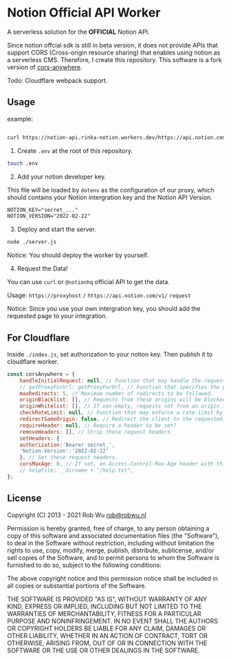 # Notion Official API Worker

A serverless solution for the **OFFICIAL** Notion API.

Since notion offcial sdk is still in beta version, it does not provide APIs that support CORS (Cross-origin resource sharing) that enables using notion as a serverless CMS. Therefore, I create this repository. This software is a fork version of [cors-anywhere](https://github.com/Rob--W/cors-anywhere).

Todo: Cloudflare webpack support.

## Usage

example:

```bash

curl https://notion-api.rinka-notion.workers.dev/https://api.notion.com/v1/databases/6c12515ae1d64423839e4540cacf49a5  

```

1. Create `.env` at the root of this repository.

```bash
touch .env
```

2. Add your notion developer key.

This file will be loaded by `dotenv` as the configuration of our proxy, which should contains your Notion intergration key and the Notion API Version.

```txt
NOTION_KEY="secret_..."
NOTION_VERSION="2022-02-22"
```

3. Deploy and start the server.

```bash
node ./server.js
```

Notice: You should deploy the worker by yourself.

4. Request the Data!

You can use `curl` or `@notionhq` official API to get the data.

Usage: `https://proxyhost` `/` `https://api.notion.com/v1/` `request`


Notice: Since you use your own intergration key, you should add the requested page to your integration.

## For Cloudflare

Inside `./index.js`, set authorization to your notion key. Then publish it to cloudflare worker.

```javascript
const corsAnywhere = {
    handleInitialRequest: null, // Function that may handle the request instead, by returning a truthy value.
    // getProxyForUrl: getProxyForUrl, // Function that specifies the proxy to use
    maxRedirects: 5, // Maximum number of redirects to be followed.
    originBlacklist: [], // Requests from these origins will be blocked.
    originWhitelist: [], // If non-empty, requests not from an origin in this list will be blocked.
    checkRateLimit: null, // Function that may enforce a rate-limit by returning a non-empty string.
    redirectSameOrigin: false, // Redirect the client to the requested URL for same-origin requests.
    requireHeader: null, // Require a header to be set?
    removeHeaders: [], // Strip these request headers.
    setHeaders: {
    authorization:'Bearer secret_',
    'Notion-Version':'2022-02-22'
    }, // Set these request headers.
    corsMaxAge: 0, // If set, an Access-Control-Max-Age header with this value (in seconds) will be added.
    // helpFile: __dirname + "/help.txt",
};

```

## License

Copyright (C) 2013 - 2021 Rob Wu <rob@robwu.nl>

Permission is hereby granted, free of charge, to any person obtaining a copy of
this software and associated documentation files (the "Software"), to deal in
the Software without restriction, including without limitation the rights to
use, copy, modify, merge, publish, distribute, sublicense, and/or sell copies
of the Software, and to permit persons to whom the Software is furnished to do
so, subject to the following conditions:

The above copyright notice and this permission notice shall be included in all
copies or substantial portions of the Software.

THE SOFTWARE IS PROVIDED "AS IS", WITHOUT WARRANTY OF ANY KIND, EXPRESS OR
IMPLIED, INCLUDING BUT NOT LIMITED TO THE WARRANTIES OF MERCHANTABILITY,
FITNESS FOR A PARTICULAR PURPOSE AND NONINFRINGEMENT. IN NO EVENT SHALL THE
AUTHORS OR COPYRIGHT HOLDERS BE LIABLE FOR ANY CLAIM, DAMAGES OR OTHER
LIABILITY, WHETHER IN AN ACTION OF CONTRACT, TORT OR OTHERWISE, ARISING FROM,
OUT OF OR IN CONNECTION WITH THE SOFTWARE OR THE USE OR OTHER DEALINGS IN THE
SOFTWARE.

